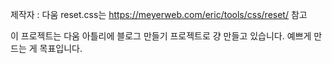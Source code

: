 제작자 : 다움
reset.css는 https://meyerweb.com/eric/tools/css/reset/ 참고

이 프로젝트는 다움 아틀리에 블로그 만들기 프로젝트로 걍 만들고 있습니다.
예쁘게 만드는 게 목표입니다.